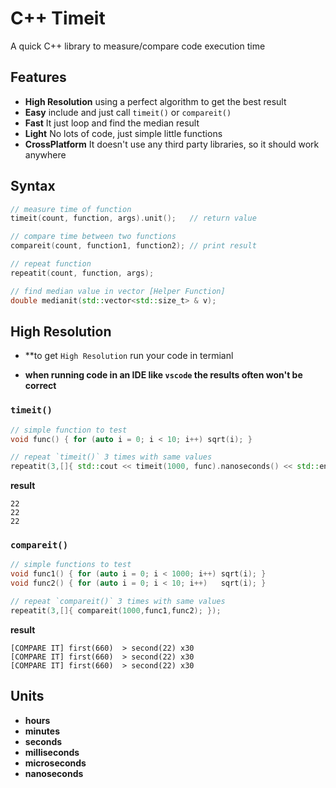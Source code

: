 # C++ Timeit
A quick C++ library to measure/compare code execution time

## Features
- **High Resolution** using a perfect algorithm to get the best result
- **Easy**  include and just call `timeit()` or `compareit()`
- **Fast**  It just loop and find the median result
- **Light** No lots of code, just simple little functions
- **CrossPlatform** It doesn't use any third party libraries, so it should work anywhere

## Syntax
```cpp
// measure time of function
timeit(count, function, args).unit();   // return value

// compare time between two functions
compareit(count, function1, function2); // print result

// repeat function
repeatit(count, function, args);

// find median value in vector [Helper Function]
double medianit(std::vector<std::size_t> & v);
```

## High Resolution

- **to get `High Resolution` run your code in termianl

- **when running code in an IDE like `vscode` the results often won't be correct**

### `timeit()`
```cpp
// simple function to test
void func() { for (auto i = 0; i < 10; i++) sqrt(i); }

// repeat `timeit()` 3 times with same values
repeatit(3,[]{ std::cout << timeit(1000, func).nanoseconds() << std::endl; });
```
__result__
```
22
22 
22
```

### `compareit()`
```cpp
// simple functions to test
void func1() { for (auto i = 0; i < 1000; i++) sqrt(i); }
void func2() { for (auto i = 0; i < 10; i++)   sqrt(i); }

// repeat `compareit()` 3 times with same values
repeatit(3,[]{ compareit(1000,func1,func2); });
```
__result__
```
[COMPARE IT] first(660)  > second(22) x30
[COMPARE IT] first(660)  > second(22) x30
[COMPARE IT] first(660)  > second(22) x30
```

## Units
- **hours**
- **minutes**
- **seconds**
- **milliseconds**
- **microseconds** 
- **nanoseconds**
